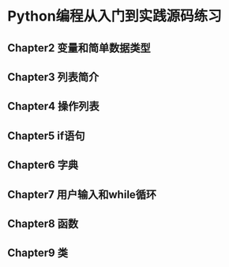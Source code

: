 # Python编程从入门到实践源码练习


## Chapter2  变量和简单数据类型

## Chapter3 列表简介

## Chapter4 操作列表

## Chapter5 if语句

## Chapter6 字典

## Chapter7 用户输入和while循环

## Chapter8 函数

## Chapter9 类